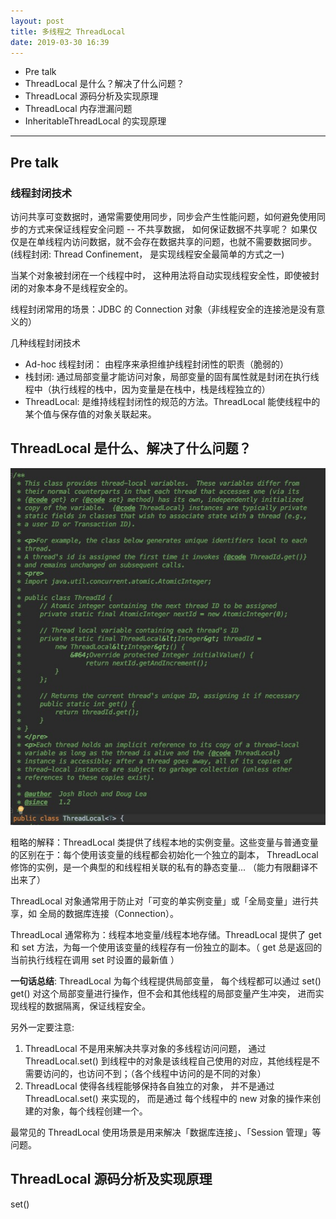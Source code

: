 ```yaml
---
layout: post
title: 多线程之 ThreadLocal
date: 2019-03-30 16:39
---
```


- Pre talk
- ThreadLocal 是什么？解决了什么问题？
- ThreadLocal 源码分析及实现原理
- ThreadLocal 内存泄漏问题
- InheritableThreadLocal 的实现原理

------------------------------------------------------------------------------------------------
## Pre talk

### 线程封闭技术
访问共享可变数据时，通常需要使用同步，同步会产生性能问题，如何避免使用同步的方式来保证线程安全问题 -- 不共享数据， 如何保证数据不共享呢？
如果仅仅是在单线程内访问数据，就不会存在数据共享的问题，也就不需要数据同步。 (线程封闭: Thread Confinement， 是实现线程安全最简单的方式之一)

当某个对象被封闭在一个线程中时， 这种用法将自动实现线程安全性，即使被封闭的对象本身不是线程安全的。

线程封闭常用的场景：JDBC 的 Connection 对象（非线程安全的连接池是没有意义的）

几种线程封闭技术
 - Ad-hoc 线程封闭： 由程序来承担维护线程封闭性的职责（脆弱的）
 - 栈封闭: 通过局部变量才能访问对象，局部变量的固有属性就是封闭在执行线程中（执行线程的栈中，因为变量是在栈中，栈是线程独立的）
 - ThreadLocal: 是维持线程封闭性的规范的方法。ThreadLocal 能使线程中的某个值与保存值的对象关联起来。

## ThreadLocal 是什么、解决了什么问题？

![jdk1.8 ThreadLocal](/assets/images/ThreadLocal.jpg)

粗略的解释：ThreadLocal 类提供了线程本地的实例变量。这些变量与普通变量的区别在于：每个使用该变量的线程都会初始化一个独立的副本， ThreadLocal 修饰的实例，是一个典型的和线程相关联的私有的静态变量... （能力有限翻译不出来了）

ThreadLocal 对象通常用于防止对「可变的单实例变量」或「全局变量」进行共享，如 全局的数据库连接（Connection）。

ThreadLocal 通常称为：线程本地变量/线程本地存储。ThreadLocal 提供了 get 和 set 方法，为每一个使用该变量的线程存有一份独立的副本。（ get 总是返回的当前执行线程在调用 set 时设置的最新值 ）

**一句话总结**: ThreadLocal 为每个线程提供局部变量， 每个线程都可以通过 set() get() 对这个局部变量进行操作，但不会和其他线程的局部变量产生冲突， 进而实现线程的数据隔离，保证线程安全。

另外一定要注意: 
1. ThreadLocal 不是用来解决共享对象的多线程访问问题， 通过 ThreadLocal.set() 到线程中的对象是该线程自己使用的对应，其他线程是不需要访问的，也访问不到；（各个线程中访问的是不同的对象）
2. ThreadLocal 使得各线程能够保持各自独立的对象， 并不是通过 ThreadLocal.set() 来实现的， 而是通过 每个线程中的 new 对象的操作来创建的对象，每个线程创建一个。

最常见的 ThreadLocal 使用场景是用来解决「数据库连接」、「Session 管理」等问题。


## ThreadLocal 源码分析及实现原理

set()



